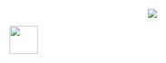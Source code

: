 <p align="center">
  <img src="https://media0.giphy.com/media/TcdpZwYDPlWXC/giphy.gif"/>
</p>
<a href="https://www.instagram.com/akifemresenol/">
  <img height="50" src="https://user-images.githubusercontent.com/46517096/166974368-9798f39f-1f46-499c-b14e-81f0a3f83a06.png"/>
</a>
